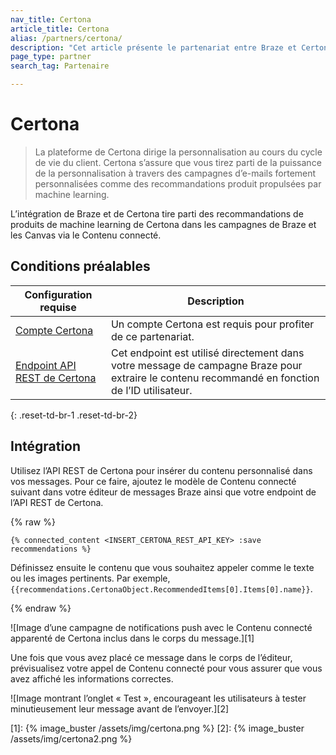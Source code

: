 ```yaml
---
nav_title: Certona
article_title: Certona
alias: /partners/certona/
description: "Cet article présente le partenariat entre Braze et Certona, une solution de personnalisation omnicanal en temps réel qui offre une personnalisation tout au long du cycle de vie du client. Utilisez Certona avec le partenaire de Contenu connecté de Braze pour insérer facilement des recommandations de contenu dans les campagnes multicanal."
page_type: partner
search_tag: Partenaire

---
```


# Certona

> La plateforme de Certona dirige la personnalisation au cours du cycle de vie du client. Certona s’assure que vous tirez parti de la puissance de la personnalisation à travers des campagnes d’e-mails fortement personnalisées comme des recommandations produit propulsées par machine learning.

L’intégration de Braze et de Certona tire parti des recommandations de produits de machine learning de Certona dans les campagnes de Braze et les Canvas via le Contenu connecté.

## Conditions préalables

| Configuration requise| Description|
| ---| ---|
| [Compte Certona](https://manage.certona.com/) | Un compte Certona est requis pour profiter de ce partenariat. |
| [Endpoint API REST de Certona](https://manage.certona.com/) | Cet endpoint est utilisé directement dans votre message de campagne Braze pour extraire le contenu recommandé en fonction de l’ID utilisateur. |
{: .reset-td-br-1 .reset-td-br-2}

## Intégration

Utilisez l’API REST de Certona pour insérer du contenu personnalisé dans vos messages. Pour ce faire, ajoutez le modèle de Contenu connecté suivant dans votre éditeur de messages Braze ainsi que votre endpoint de l’API REST de Certona.

{% raw %}
```liquid
{% connected_content <INSERT_CERTONA_REST_API_KEY> :save recommendations %}
```

Définissez ensuite le contenu que vous souhaitez appeler comme le texte ou les images pertinents. Par exemple, `{{recommendations.CertonaObject.RecommendedItems[0].Items[0].name}}`.

{% endraw %}

![Image d’une campagne de notifications push avec le Contenu connecté apparenté de Certona inclus dans le corps du message.][1]

Une fois que vous avez placé ce message dans le corps de l’éditeur, prévisualisez votre appel de Contenu connecté pour vous assurer que vous avez affiché les informations correctes.

![Image montrant l’onglet « Test », encourageant les utilisateurs à tester minutieusement leur message avant de l’envoyer.][2]

[1]: {% image_buster /assets/img/certona.png %}
[2]: {% image_buster /assets/img/certona2.png %}